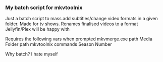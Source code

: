 ### My batch script for mkvtoolnix

Just a batch script to mass add subtitles/change video formats in a given folder. Made for tv shows. Renames finalised videos to a format Jellyfin/Plex will be happy with

Requires the following vars when prompted
mkvmerge.exe path
Media Folder path
mkvtoolnix commands
Season Number

Why batch? I hate myself